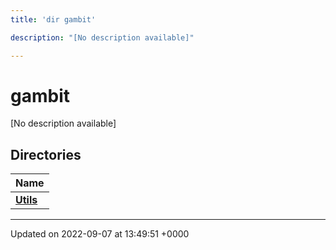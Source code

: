 ```yaml
---
title: 'dir gambit'

description: "[No description available]"

---
```


# gambit



[No description available]

## Directories

| Name           |
| -------------- |
| **[Utils](/documentation/code/files/dir_a9592adb22efbfc3d64dca41f7e7791e/#dir-utils)**  |






-------------------------------

Updated on 2022-09-07 at 13:49:51 +0000
